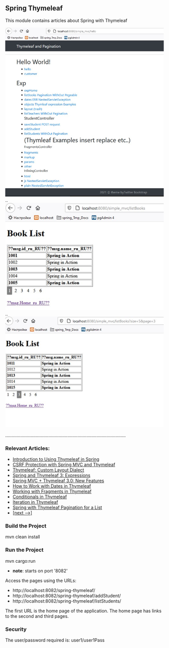 ## Spring Thymeleaf

This module contains articles about Spring with Thymeleaf

![Screenshot_1](img/Screenshot_1.jpg)
..
![Screenshot_2](img/Screenshot_2.jpg)
..
![Screenshot_3](img/Screenshot_3.jpg)

...............................................................................................

### Relevant Articles:
- [Introduction to Using Thymeleaf in Spring](https://www.baeldung.com/thymeleaf-in-spring-mvc)
- [CSRF Protection with Spring MVC and Thymeleaf](https://www.baeldung.com/csrf-thymeleaf-with-spring-security)
- [Thymeleaf: Custom Layout Dialect](https://www.baeldung.com/thymeleaf-spring-layouts)
- [Spring and Thymeleaf 3: Expressions](https://www.baeldung.com/spring-thymeleaf-3-expressions)
- [Spring MVC + Thymeleaf 3.0: New Features](https://www.baeldung.com/spring-thymeleaf-3)
- [How to Work with Dates in Thymeleaf](https://www.baeldung.com/dates-in-thymeleaf)
- [Working with Fragments in Thymeleaf](https://www.baeldung.com/spring-thymeleaf-fragments)
- [Conditionals in Thymeleaf](https://www.baeldung.com/spring-thymeleaf-conditionals)
- [Iteration in Thymeleaf](https://www.baeldung.com/thymeleaf-iteration)
- [Spring with Thymeleaf Pagination for a List](https://www.baeldung.com/spring-thymeleaf-pagination)
- [[next -->]](/spring-thymeleaf-2)

### Build the Project

mvn clean install

### Run the Project

mvn cargo:run
- **note**: starts on port '8082'

Access the pages using the URLs:

 - http://localhost:8082/spring-thymeleaf/
 - http://localhost:8082/spring-thymeleaf/addStudent/
 - http://localhost:8082/spring-thymeleaf/listStudents/

The first URL is the home page of the application. The home page has links to the second and third pages.

### Security
The user/password required is: user1/user1Pass